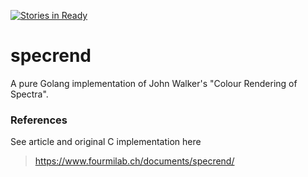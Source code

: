 [![Stories in Ready](https://badge.waffle.io/fcvarela/specrend.png?label=ready&title=Ready)](https://waffle.io/fcvarela/specrend)
# specrend

A pure Golang implementation of John Walker's "Colour Rendering of Spectra".

### References
See article and original C implementation here
>https://www.fourmilab.ch/documents/specrend/
